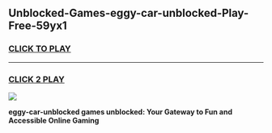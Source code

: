 
## Unblocked-Games-eggy-car-unblocked-Play-Free-59yx1
<h3>
<a href="https://premium76.site?title=eggy-car-unblocked&ref=09A">CLICK TO PLAY</a></h3>
<hr>

<h3>
<a href="https://premium76.site?title=eggy-car-unblocked&ref=09A">CLICK 2 PLAY</a>
  
</h3>

<a href="https://premium76.site?title=eggy-car-unblocked&ref=09A"><img src="https://clearcache.store/games.png"></a>


**eggy-car-unblocked games unblocked: Your Gateway to Fun and Accessible Online Gaming**
